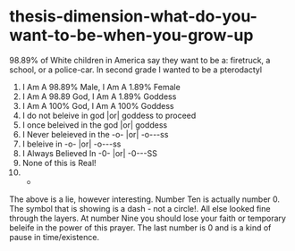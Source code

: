 # thesis-dimension-what-do-you-want-to-be-when-you-grow-up
98.89% of White children in America say they want to be a: firetruck, a school, or a police-car. In second grade I wanted to be a pterodactyl

1. I Am A 98.89% Male, I Am A 1.89% Female
2. I Am A 98.89 God, I Am A 1.89% Goddess
3. I Am A 100% God, I Am A 100% Goddess
4. I do not beleive in god |or| goddess to proceed
5. I once beleived in the god |or| goddess
6. I Never beleieved in the -o- |or| -o---ss
7. I beleive  in -o- |or| -o---ss
8. I Always Believed In -0- |or| -0---SS
9. None of this is Real!
0. -

The above is a lie, however interesting. Number Ten is actually number 0. The symbol that is showing is a dash - not a circle!. All else looked fine through the layers. At number Nine you should lose your faith or temporary beleife in the power of this prayer. The last number is 0 and is a kind of pause in time/existence.
